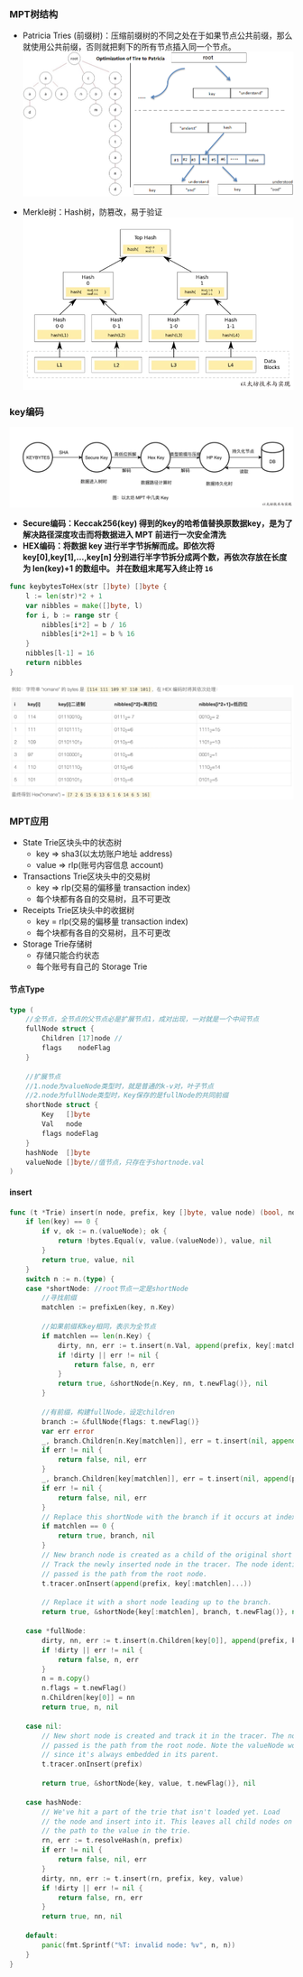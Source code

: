 ### MPT树结构

- Patricia Tries (前缀树)：压缩前缀树的不同之处在于如果节点公共前缀，那么就使用公共前缀，否则就把剩下的所有节点插入同一个节点。
![](./images/trie1.png)

- Merkle树：Hash树，防篡改，易于验证
![](./images/trie2.png)


### key编码

![](./images/trie3.png)

- **Secure编码：Keccak256(key) 得到的key的哈希值替换原数据key，是为了解决路径深度攻击而将数据进入 MPT 前进行一次安全清洗**
- **HEX编码：将数据 key 进行半字节拆解而成。即依次将 key[0],key[1],…,key[n] 分别进行半字节拆分成两个数，再依次存放在长度为 len(key)+1 的数组中。 并在数组末尾写入终止符 `16`**

```go
func keybytesToHex(str []byte) []byte {
	l := len(str)*2 + 1
	var nibbles = make([]byte, l)
	for i, b := range str {
		nibbles[i*2] = b / 16
		nibbles[i*2+1] = b % 16
	}
	nibbles[l-1] = 16
	return nibbles
}
```

![](./images/trie4.png)

### MPT应用

- State Trie区块头中的状态树
    - key => sha3(以太坊账户地址 address)
    - value => rlp(账号内容信息 account)
- Transactions Trie区块头中的交易树
    - key => rlp(交易的偏移量 transaction index)
    - 每个块都有各自的交易树，且不可更改
- Receipts Trie区块头中的收据树
    - key = rlp(交易的偏移量 transaction index)
    - 每个块都有各自的交易树，且不可更改
- Storage Trie存储树
    - 存储只能合约状态
    - 每个账号有自己的 Storage Trie


#### 节点Type
```go
type (
	//全节点，全节点的父节点必是扩展节点1，成对出现，一对就是一个中间节点
	fullNode struct {
		Children [17]node //
		flags    nodeFlag
	}

	//扩展节点 
	//1.node为valueNode类型时，就是普通的k-v对，叶子节点
	//2.node为fullNode类型时，Key保存的是fullNode的共同前缀
	shortNode struct {
		Key   []byte
		Val   node
		flags nodeFlag
	}
	hashNode  []byte
	valueNode []byte//值节点，只存在于shortnode.val
)
```

#### insert
```go
func (t *Trie) insert(n node, prefix, key []byte, value node) (bool, node, error) {
	if len(key) == 0 {
		if v, ok := n.(valueNode); ok {
			return !bytes.Equal(v, value.(valueNode)), value, nil
		}
		return true, value, nil
	}
	switch n := n.(type) {
	case *shortNode: //root节点一定是shortNode
		//寻找前缀
		matchlen := prefixLen(key, n.Key)

		//如果前缀和key相同，表示为全节点
		if matchlen == len(n.Key) {
			dirty, nn, err := t.insert(n.Val, append(prefix, key[:matchlen]...), key[matchlen:], value)
			if !dirty || err != nil {
				return false, n, err
			}
			return true, &shortNode{n.Key, nn, t.newFlag()}, nil
		}

		//有前缀，构建fullNode，设定children
		branch := &fullNode{flags: t.newFlag()}
		var err error
		_, branch.Children[n.Key[matchlen]], err = t.insert(nil, append(prefix, n.Key[:matchlen+1]...), n.Key[matchlen+1:], n.Val)
		if err != nil {
			return false, nil, err
		}
		_, branch.Children[key[matchlen]], err = t.insert(nil, append(prefix, key[:matchlen+1]...), key[matchlen+1:], value)
		if err != nil {
			return false, nil, err
		}
		// Replace this shortNode with the branch if it occurs at index 0.
		if matchlen == 0 {
			return true, branch, nil
		}
		// New branch node is created as a child of the original short node.
		// Track the newly inserted node in the tracer. The node identifier
		// passed is the path from the root node.
		t.tracer.onInsert(append(prefix, key[:matchlen]...))

		// Replace it with a short node leading up to the branch.
		return true, &shortNode{key[:matchlen], branch, t.newFlag()}, nil

	case *fullNode:
		dirty, nn, err := t.insert(n.Children[key[0]], append(prefix, key[0]), key[1:], value)
		if !dirty || err != nil {
			return false, n, err
		}
		n = n.copy()
		n.flags = t.newFlag()
		n.Children[key[0]] = nn
		return true, n, nil

	case nil:
		// New short node is created and track it in the tracer. The node identifier
		// passed is the path from the root node. Note the valueNode won't be tracked
		// since it's always embedded in its parent.
		t.tracer.onInsert(prefix)

		return true, &shortNode{key, value, t.newFlag()}, nil

	case hashNode:
		// We've hit a part of the trie that isn't loaded yet. Load
		// the node and insert into it. This leaves all child nodes on
		// the path to the value in the trie.
		rn, err := t.resolveHash(n, prefix)
		if err != nil {
			return false, nil, err
		}
		dirty, nn, err := t.insert(rn, prefix, key, value)
		if !dirty || err != nil {
			return false, rn, err
		}
		return true, nn, nil

	default:
		panic(fmt.Sprintf("%T: invalid node: %v", n, n))
	}
}
```